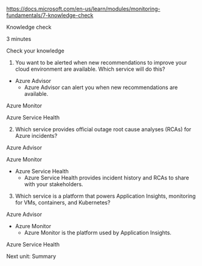https://docs.microsoft.com/en-us/learn/modules/monitoring-fundamentals/7-knowledge-check

Knowledge check

3 minutes

Check your knowledge
1. You want to be alerted when new recommendations to improve your cloud environment are available. Which service will do this?

* Azure Advisor
    * Azure Advisor can alert you when new recommendations are available.

Azure Monitor

Azure Service Health

2. Which service provides official outage root cause analyses (RCAs) for Azure incidents?

Azure Advisor

Azure Monitor

* Azure Service Health
    * Azure Service Health provides incident history and RCAs to share with your stakeholders.
3. Which service is a platform that powers Application Insights, monitoring for VMs, containers, and Kubernetes?

Azure Advisor

* Azure Monitor
    * Azure Monitor is the platform used by Application Insights.

Azure Service Health

Next unit: Summary


